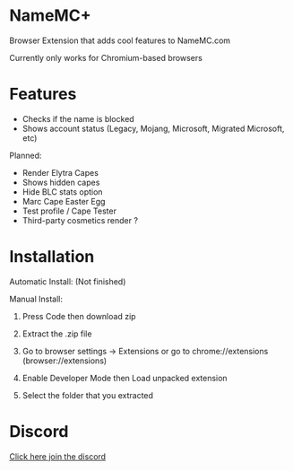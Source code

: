 # NameMC+
Browser Extension that adds cool features to NameMC.com

Currently only works for Chromium-based browsers

# Features

- Checks if the name is blocked
- Shows account status (Legacy, Mojang, Microsoft, Migrated Microsoft, etc)

Planned:

- Render Elytra Capes
- Shows hidden capes
- Hide BLC stats option
- Marc Cape Easter Egg
- Test profile / Cape Tester
- Third-party cosmetics render ?

# Installation

Automatic Install:
(Not finished)

Manual Install:
1. Press Code then download zip

2. Extract the .zip file

3. Go to browser settings -> Extensions or go to chrome://extensions (browser://extensions)

4. Enable Developer Mode then Load unpacked extension

5. Select the folder that you extracted

# Discord

[Click here join the discord](https://discord.gg/ZwxFpPTpjt)
